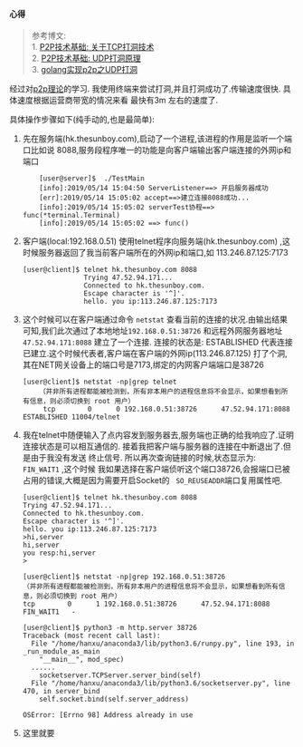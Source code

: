 #### 心得
> 参考博文:   
    1. [P2P技术基础: 关于TCP打洞技术](https://www.cnblogs.com/snowbook/p/5133278.html)  
    2. [P2P技术基础: UDP打洞原理](https://blog.csdn.net/D_R_L_T/article/details/81196101)  
    3. [golang实现p2p之UDP打洞](https://blog.csdn.net/qq_31967569/article/details/82704340)  

经过对[p2p理论](https://www.cnblogs.com/snowbook/p/5133278.html)的学习. 我使用终端来尝试打洞,并且打洞成功了.传输速度很快. 具体速度根据运营商带宽的情况来看 最快有3m 左右的速度了.


具体操作步骤如下(纯手动的,也是最简单): 

1. 先在服务端(hk.thesunboy.com),启动了一个进程,该进程的作用是监听一个端口比如说 8088,服务段程序唯一的功能是向客户端输出客户端连接的外网ip和端口
    ```
        [user@server]$  ./TestMain
        [info]:2019/05/14 15:04:50 ServerListener==> 开启服务器成功 
        [err]:2019/05/14 15:05:02 accept==>建立连接8088成功... 
        [info]:2019/05/14 15:05:02 serverTest协程==> func(*terminal.Terminal) 
        [info]:2019/05/14 15:05:02 ==> func() 
    ```
2.  客户端(local:192.168.0.51) 使用telnet程序向服务端(hk.thesunboy.com) ,这时候服务器返回了我当前客户端所在的外网ip和端口,如 113.246.87.125:7173
    ```
    [user@client]$ telnet hk.thesunboy.com 8088
                   Trying 47.52.94.171...
                   Connected to hk.thesunboy.com.
                   Escape character is '^]'.
                   hello. you ip:113.246.87.125:7173
    
    ```
  
3. 这个时候可以在客户端通过命令 ``` netstat ``` 查看当前的连接的状况.由输出结果可知,我们此次通过了本地地址``` 192.168.0.51:38726 ``` 和远程外网服务器地址 ``` 47.52.94.171:8088 ``` 建立了一个连接. 连接的状态是: ESTABLISHED 代表连接已建立.这个时候代表者,客户端在客户端的外网ip(113.246.87.125) 打了个洞,其在NET网关设备上的端口号是7173,绑定的内网客户端端口是38726
    ```
    [user@client]$ netstat -np|grep telnet
        （并非所有进程都能被检测到，所有非本用户的进程信息将不会显示，如果想看到所有信息，则必须切换到 root 用户）
         tcp        0      0 192.168.0.51:38726      47.52.94.171:8088       ESTABLISHED 11004/telnet
    ```
4.  我在telnet中随便输入了点内容发到服务器去,服务端也正确的给我响应了.证明连接状态是可以相互通信的.
    接着我把客户端与服务器的连接在中断退出了.但是由于我没有发送 终止信号. 所以再次查询链接的时候,状态显示为: ``` FIN_WAIT1 ``` ,这个时候 我如果选择在客户端侦听这个端口38726,会报端口已被占用的错误,大概是因为需要开启Socket的 ```  SO_REUSEADDR ```端口复用属性吧.
    ```
    [user@client]$ telnet hk.thesunboy.com 8088  
    Trying 47.52.94.171...  
    Connected to hk.thesunboy.com.  
    Escape character is '^]'.  
    hello. you ip:113.246.87.125:7173
    >hi,server
    hi,server
    you resp:hi,server
    >
    
    [user@client]$ netstat -np|grep 192.168.0.51:38726
    （并非所有进程都能被检测到，所有非本用户的进程信息将不会显示，如果想看到所有信息，则必须切换到 root 用户）
    tcp        0      1 192.168.0.51:38726      47.52.94.171:8088       FIN_WAIT1   -
    
    [user@client]$ python3 -m http.server 38726
    Traceback (most recent call last):
      File "/home/hanxu/anaconda3/lib/python3.6/runpy.py", line 193, in _run_module_as_main
        "__main__", mod_spec)
      ......
        socketserver.TCPServer.server_bind(self)
      File "/home/hanxu/anaconda3/lib/python3.6/socketserver.py", line 470, in server_bind
        self.socket.bind(self.server_address)
        
    OSError: [Errno 98] Address already in use
    ```
5. 这里就要
